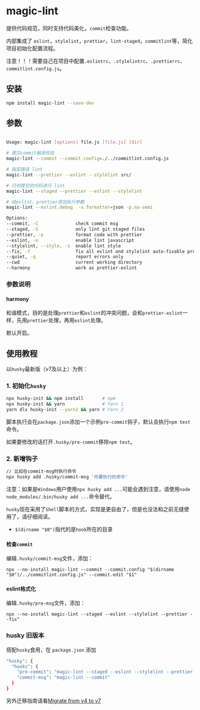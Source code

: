 # magic-lint

提供代码规范，同时支持代码美化，`commit`检查功能。

内部集成了 `eslint`，`stylelint`，`prettier`，`lint-staged`，`commitlint`等，简化项目初始化配置流程。

注意！！！需要自己在项目中配置`.eslintrc`、`.stylelintrc`、`.prettierrc`、`commitlint.config.js`。

## 安装

```bash
npm install magic-lint --save-dev
```

## 参数

```bash

Usage: magic-lint [options] file.js [file.js] [dir]

# 提交commit触发校验
magic-lint --commit --commit.config=./../commitlint.config.js

# 指定路径 lint
magic-lint --prettier --eslint --stylelint src/

# 只对提交的代码进行 lint
magic-lint --staged --prettier --eslint --stylelint

# 给eslint、prettier添加执行参数
magic-lint --eslint.debug  -s.formatter=json -p.no-semi

Options:
--commit, -C              check commit msg                                    [boolean] [default: false]
--staged, -S              only lint git staged files                          [boolean] [default: false]
--prettier, -p            format code with prettier                           [boolean] [default: false]
--eslint, -e              enable lint javascript                              [boolean] [default: false]
--stylelint, --style, -s  enable lint style                                   [boolean] [default: false]
--fix, -f                 fix all eslint and stylelint auto-fixable problems  [boolean] [default: false]
--quiet, -q               report errors only                                  [boolean] [default: false]
--cwd                     current working directory                           [default: process.cwd()]
--harmony                 work as prettier-eslint                             [boolean] [default: true]
```

### 参数说明

#### harmony

和谐模式，目的是处理`prettier`和`eslint`的冲突问题，会和`prettier-eslint`一样，先用`prettier`处理，再用`eslint`处理。

默认开启。

## 使用教程

以`husky`最新版（v7及以上）为例：

### 1. 初始化`husky`

```bash
npx husky-init && npm install       # npm
npx husky-init && yarn              # Yarn 1
yarn dlx husky-init --yarn2 && yarn # Yarn 2
```

脚本执行会在`package.json`添加一个示例`pre-commit`钩子，默认会执行`npm test`命令。

如果要修改的话打开`.husky/pre-commit`移除`npm test`。

### 2. 新增钩子

```bash
// 比如在commit-msg时执行命令
npx husky add .husky/commit-msg '你要执行的命令'
```

注意：如果是`Windows`用户使用`npx husky add ...`可能会遇到注意，请使用`node node_modules/.bin/husky add ...`命令替代。

`husky`现在采用了`Shell`脚本的方式，实现是更自由了，但是也没法和之前无缝使用了，请仔细阅读。

- `$(dirname "$0")`指代的是`hook`所在的目录

#### 检查`commit`

编辑`.husky/commit-msg`文件，添加：

```
npx --no-install magic-lint --commit --commit.config "$(dirname "$0")/../commitlint.config.js" --commit.edit "$1"
```

#### eslint格式化

编辑`.husky/pre-msg`文件，添加：

```
npx --no-install magic-lint --staged --eslint --stylelint --prettier --fix"
```

### husky 旧版本

搭配`husky`食用，在 `package.json` 添加

```bash
"husky": {
  "hooks": {
    "pre-commit": "magic-lint --staged --eslint --stylelint --prettier --fix",
    "commit-msg": "magic-lint --commit"
  }
}
```

另外迁移指南请看[Migrate from v4 to v7](https://typicode.github.io/husky/#/?id=migrate-from-v4-to-v7)
